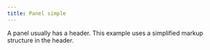 ```yaml
---
title: Panel simple
---
```


A panel usually has a header. This example uses a simplified markup structure in the header.
